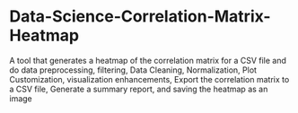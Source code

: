 # Data-Science-Correlation-Matrix-Heatmap
A tool that generates a heatmap of the correlation matrix for a CSV file and do data preprocessing, filtering, Data Cleaning, Normalization, Plot Customization, visualization enhancements, Export the correlation matrix to a CSV file, Generate a summary report, and saving the heatmap as an image 
